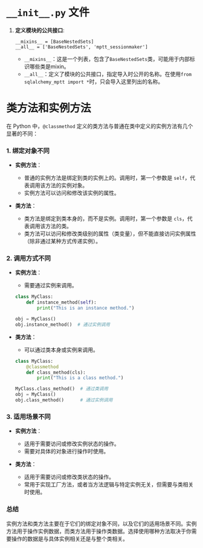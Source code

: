# `__init__.py` 文件

1. **定义模块的公共接口**:

   ```
   __mixins__ = [BaseNestedSets]
   __all__ = ['BaseNestedSets', 'mptt_sessionmaker']
   ```

   - `__mixins__`：这是一个列表，包含了`BaseNestedSets`类，可能用于内部标识哪些类是mixin。
   - `__all__`：定义了模块的公共接口，指定导入时公开的名称。在使用`from sqlalchemy_mptt import *`时，只会导入这里列出的名称。



# 类方法和实例方法

在 Python 中，`@classmethod` 定义的类方法与普通在类中定义的实例方法有几个显著的不同：

### 1. 绑定对象不同

- **实例方法**：
  - 普通的实例方法是绑定到类的实例上的。调用时，第一个参数是 `self`，代表调用该方法的实例对象。
  - 实例方法可以访问和修改该实例的属性。

- **类方法**：
  - 类方法是绑定到类本身的，而不是实例。调用时，第一个参数是 `cls`，代表调用该方法的类。
  - 类方法可以访问和修改类级别的属性（类变量），但不能直接访问实例属性（除非通过某种方式传递实例）。

### 2. 调用方式不同

- **实例方法**：
  - 需要通过实例来调用。
  ```python
  class MyClass:
      def instance_method(self):
          print("This is an instance method.")
  
  obj = MyClass()
  obj.instance_method()  # 通过实例调用
  ```

- **类方法**：
  - 可以通过类本身或实例来调用。
  ```python
  class MyClass:
      @classmethod
      def class_method(cls):
          print("This is a class method.")
  
  MyClass.class_method()  # 通过类调用
  obj = MyClass()
  obj.class_method()      # 通过实例调用
  ```

### 3. 适用场景不同

- **实例方法**：
  - 适用于需要访问或修改实例状态的操作。
  - 需要对具体的对象进行操作时使用。

- **类方法**：
  - 适用于需要访问或修改类状态的操作。
  - 常用于实现工厂方法，或者当方法逻辑与特定实例无关，但需要与类相关时使用。

### 总结

实例方法和类方法主要在于它们的绑定对象不同，以及它们的适用场景不同。实例方法用于操作实例数据，而类方法用于操作类数据。选择使用哪种方法取决于你需要操作的数据是与具体实例相关还是与整个类相关。
